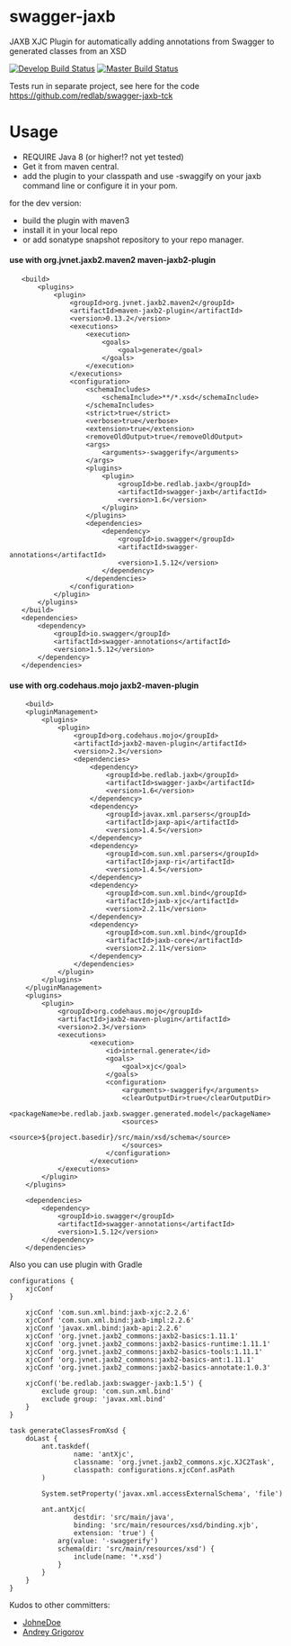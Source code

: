 swagger-jaxb
============

JAXB XJC Plugin for automatically adding annotations from Swagger to generated classes from an XSD

[![Develop  Build Status](https://travis-ci.com/redlab/swagger-jaxb.svg?branch=develop)](https://travis-ci.com/redlab/swagger-jaxb)
[![Master  Build Status](https://travis-ci.com/redlab/swagger-jaxb.svg?branch=master)](https://travis-ci.com/redlab/swagger-jaxb)

Tests run in separate project, see here for the code https://github.com/redlab/swagger-jaxb-tck

Usage
============

* REQUIRE Java 8 (or higher!? not yet tested)
* Get it from maven central.
* add the plugin to your classpath and use -swaggify on your jaxb command line or configure it in your pom.

for the dev version:

* build the plugin with maven3
* install it in your local repo
* or add sonatype snapshot repository to your repo manager.
 
 
#### use with org.jvnet.jaxb2.maven2 maven-jaxb2-plugin
 ```
 	<build>
		<plugins>
			<plugin>
				<groupId>org.jvnet.jaxb2.maven2</groupId>
				<artifactId>maven-jaxb2-plugin</artifactId>
				<version>0.13.2</version>
				<executions>
					<execution>
						<goals>
							<goal>generate</goal>
						</goals>
					</execution>
				</executions>
				<configuration>
					<schemaIncludes>
						<schemaInclude>**/*.xsd</schemaInclude>
					</schemaIncludes>
					<strict>true</strict>
					<verbose>true</verbose>
					<extension>true</extension>
					<removeOldOutput>true</removeOldOutput>
					<args>
						<arguments>-swaggerify</arguments>
					</args>
					<plugins>
						<plugin>
							<groupId>be.redlab.jaxb</groupId>
							<artifactId>swagger-jaxb</artifactId>
							<version>1.6</version>
						</plugin>
					</plugins>
					<dependencies>
						<dependency>
							<groupId>io.swagger</groupId>
							<artifactId>swagger-annotations</artifactId>
							<version>1.5.12</version>
						</dependency>
					</dependencies>
				</configuration>
			</plugin>
		</plugins>
	</build>
	<dependencies>
		<dependency>
			<groupId>io.swagger</groupId>
			<artifactId>swagger-annotations</artifactId>
			<version>1.5.12</version>
		</dependency>
	</dependencies>
 
``` 

#### use with org.codehaus.mojo   jaxb2-maven-plugin 

```
    <build>
    <pluginManagement>
        <plugins>
            <plugin>
                <groupId>org.codehaus.mojo</groupId>
                <artifactId>jaxb2-maven-plugin</artifactId>
                <version>2.3</version>
                <dependencies>
                    <dependency>
                        <groupId>be.redlab.jaxb</groupId>
                        <artifactId>swagger-jaxb</artifactId>
                        <version>1.6</version>
                    </dependency>
                    <dependency>
                        <groupId>javax.xml.parsers</groupId>
                        <artifactId>jaxp-api</artifactId>
                        <version>1.4.5</version>
                    </dependency>
                    <dependency>
                        <groupId>com.sun.xml.parsers</groupId>
                        <artifactId>jaxp-ri</artifactId>
                        <version>1.4.5</version>
                    </dependency>
                    <dependency>
                        <groupId>com.sun.xml.bind</groupId>
                        <artifactId>jaxb-xjc</artifactId>
                        <version>2.2.11</version>
                    </dependency>
                    <dependency>
                        <groupId>com.sun.xml.bind</groupId>
                        <artifactId>jaxb-core</artifactId>
                        <version>2.2.11</version>
                    </dependency>
                </dependencies>
            </plugin>
        </plugins>
    </pluginManagement>
    <plugins>
        <plugin>
            <groupId>org.codehaus.mojo</groupId>
            <artifactId>jaxb2-maven-plugin</artifactId>
            <version>2.3</version>
            <executions>
                    <execution>
                        <id>internal.generate</id>
                        <goals>
                            <goal>xjc</goal>
                        </goals>
                        <configuration>
                            <arguments>-swaggerify</arguments>
                            <clearOutputDir>true</clearOutputDir>
                            <packageName>be.redlab.jaxb.swagger.generated.model</packageName>
                            <sources>
                                <source>${project.basedir}/src/main/xsd/schema</source>
                            </sources>
                        </configuration>
                    </execution>
            </executions>
        </plugin>
	</plugins>

    <dependencies>
        <dependency>
            <groupId>io.swagger</groupId>
            <artifactId>swagger-annotations</artifactId>
            <version>1.5.12</version>
        </dependency>
    </dependencies>
```
Also you can use plugin with Gradle
```
configurations {
    xjcConf
}

    xjcConf 'com.sun.xml.bind:jaxb-xjc:2.2.6'
    xjcConf 'com.sun.xml.bind:jaxb-impl:2.2.6'
    xjcConf 'javax.xml.bind:jaxb-api:2.2.6'
    xjcConf 'org.jvnet.jaxb2_commons:jaxb2-basics:1.11.1'
    xjcConf 'org.jvnet.jaxb2_commons:jaxb2-basics-runtime:1.11.1'
    xjcConf 'org.jvnet.jaxb2_commons:jaxb2-basics-tools:1.11.1'
    xjcConf 'org.jvnet.jaxb2_commons:jaxb2-basics-ant:1.11.1'
    xjcConf 'org.jvnet.jaxb2_commons:jaxb2-basics-annotate:1.0.3'    
    
    xjcConf('be.redlab.jaxb:swagger-jaxb:1.5') {
        exclude group: 'com.sun.xml.bind'
        exclude group: 'javax.xml.bind'
    }
}

task generateClassesFromXsd {
    doLast {
        ant.taskdef(
                name: 'antXjc',
                classname: 'org.jvnet.jaxb2_commons.xjc.XJC2Task',
                classpath: configurations.xjcConf.asPath
        )

        System.setProperty('javax.xml.accessExternalSchema', 'file')

        ant.antXjc(
                destdir: 'src/main/java',
                binding: 'src/main/resources/xsd/binding.xjb',
                extension: 'true') {
            arg(value: '-swaggerify')
            schema(dir: 'src/main/resources/xsd') {
                include(name: '*.xsd')
            }
        }
    }
}
```

Kudos to other committers: 

* [JohneDoe](https://github.com/JohneDoe) 
* [Andrey Grigorov](https://github.com/peneksglazami)
